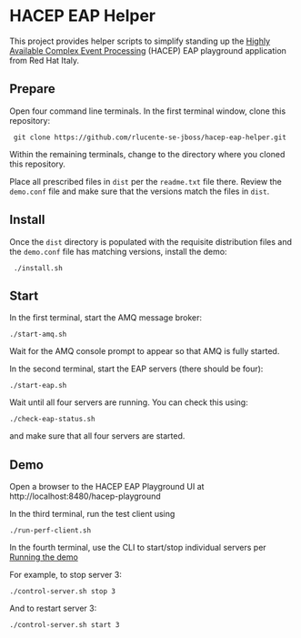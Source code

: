 # HACEP EAP Helper
This project provides helper scripts to simplify standing up the
[Highly Available Complex Event Processing](https://github.com/redhat-italy/hacep)
(HACEP) EAP playground application from Red Hat Italy.

## Prepare
Open four command line terminals.  In the first terminal window,
clone this repository:

     git clone https://github.com/rlucente-se-jboss/hacep-eap-helper.git

Within the remaining terminals, change to the directory where you
cloned this repository.

Place all prescribed files in `dist` per the `readme.txt` file
there.  Review the `demo.conf` file and make sure that the versions
match the files in `dist`.

## Install
Once the `dist` directory is populated with the requisite distribution
files and the `demo.conf` file has matching versions, install the
demo:

     ./install.sh

## Start
In the first terminal, start the AMQ message broker:

    ./start-amq.sh

Wait for the AMQ console prompt to appear so that AMQ is fully
started.

In the second terminal, start the EAP servers (there should be
four):

    ./start-eap.sh

Wait until all four servers are running.  You can check this using:

    ./check-eap-status.sh

and make sure that all four servers are started.

## Demo
Open a browser to the HACEP EAP Playground UI at
http://localhost:8480/hacep-playground

In the third terminal, run the test client using

    ./run-perf-client.sh

In the fourth terminal, use the CLI to start/stop individual servers
per [Running the demo](https://github.com/redhat-italy/hacep/tree/master/hacep-examples/hacep-eap-playground#running-the-demo)

For example, to stop server 3:

    ./control-server.sh stop 3

And to restart server 3:

    ./control-server.sh start 3

